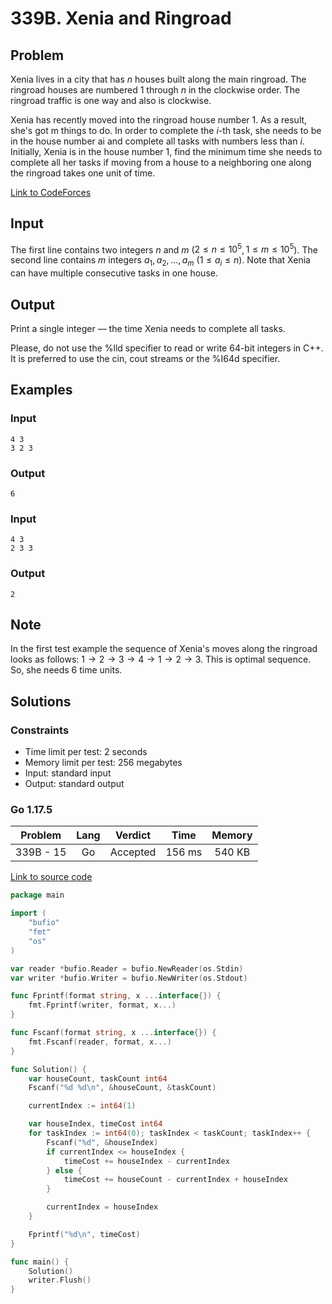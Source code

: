 # 339B. Xenia and Ringroad

## Problem

Xenia lives in a city that has $n$ houses built along the main ringroad. The ringroad houses are numbered 1 through $n$ in the clockwise order. The ringroad traffic is one way and also is clockwise.

Xenia has recently moved into the ringroad house number 1. As a result, she's got m things to do. In order to complete the $i$-th task, she needs to be in the house number ai and complete all tasks with numbers less than $i$. Initially, Xenia is in the house number 1, find the minimum time she needs to complete all her tasks if moving from a house to a neighboring one along the ringroad takes one unit of time.

[Link to CodeForces](https://codeforces.com/problemset/problem/339/B)

## Input

The first line contains two integers $n$ and $m$ ($2 \leq n \leq 10^5$, $1 \leq m \leq 10^5$). The second line contains $m$ integers $a_1$, $a_2$, ..., $a_m$ ($1 \leq a_i \leq n$). Note that Xenia can have multiple consecutive tasks in one house.

## Output

Print a single integer — the time Xenia needs to complete all tasks.

Please, do not use the %lld specifier to read or write 64-bit integers in С++. It is preferred to use the cin, cout streams or the %I64d specifier.

## Examples

### Input

```
4 3
3 2 3
```

### Output

```
6
```

### Input

```
4 3
2 3 3
```

### Output

```
2
```

## Note

In the first test example the sequence of Xenia's moves along the ringroad looks as follows: $1 \rightarrow 2 \rightarrow 3 \rightarrow 4 \rightarrow 1 \rightarrow 2 \rightarrow 3$. This is optimal sequence. So, she needs 6 time units.

## Solutions

### Constraints

  - Time limit per test: 2 seconds
  - Memory limit per test: 256 megabytes
  - Input: standard input
  - Output: standard output

### Go 1.17.5

|  Problem  |    Lang   |  Verdict | Time   |  Memory  |
|:---------:|:---------:|:--------:|:------:|:--------:|
| 339B - 15 |    Go     | Accepted | 156 ms |  540 KB  |

[Link to source code](solution.go)

```go
package main

import (
	"bufio"
	"fmt"
	"os"
)

var reader *bufio.Reader = bufio.NewReader(os.Stdin)
var writer *bufio.Writer = bufio.NewWriter(os.Stdout)

func Fprintf(format string, x ...interface{}) {
	fmt.Fprintf(writer, format, x...)
}

func Fscanf(format string, x ...interface{}) {
	fmt.Fscanf(reader, format, x...)
}

func Solution() {
	var houseCount, taskCount int64
	Fscanf("%d %d\n", &houseCount, &taskCount)

	currentIndex := int64(1)

	var houseIndex, timeCost int64
	for taskIndex := int64(0); taskIndex < taskCount; taskIndex++ {
		Fscanf("%d", &houseIndex)
		if currentIndex <= houseIndex {
			timeCost += houseIndex - currentIndex
		} else {
			timeCost += houseCount - currentIndex + houseIndex
		}

		currentIndex = houseIndex
	}

	Fprintf("%d\n", timeCost)
}

func main() {
	Solution()
	writer.Flush()
}
```
